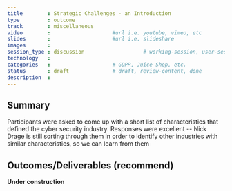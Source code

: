 ```yaml
---
title        : Strategic Challenges - an Introduction
type         : outcome
track        : miscellaneous
video        :                    #url i.e. youtube, vimeo, etc
slides       :                    #url i.e. slideshare
images       :
session_type : discussion                   # working-session, user-session, product-session            
technology   :
categories   :                    # GDPR, Juice Shop, etc.
status       : draft              # draft, review-content, done
description  :
---
```




## Summary

Participants were asked to come up with a short list of characteristics that defined the cyber security industry.
Responses were excellent -- Nick Drage is still sorting through them in order to identify other industries with similar characteristics, so we can learn from them


## Outcomes/Deliverables (recommend)

**Under construction**


